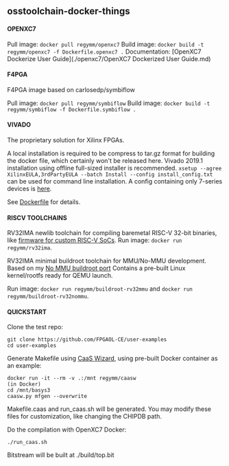 ## osstoolchain-docker-things

#### OPENXC7

Pull image: `docker pull regymm/openxc7`
Build image: `docker build -t regymm/openxc7 -f Dockerfile.openxc7 .`
Documentation: [OpenXC7 Dockerize User Guide](./openxc7/OpenXC7 Dockerized User Guide.md)

#### F4PGA

F4PGA image based on carlosedp/symbiflow

Pull image: `docker pull regymm/symbiflow`
Build image: `docker build -t regymm/symbiflow -f Dockerfile.symbiflow .`

#### VIVADO

The proprietary solution for Xilinx FPGAs. 

A local installation is required to be compress to tar.gz format for building the docker file, which certainly won't be released here. Vivado 2019.1 installation using offline full-sized installer is recommended. `xsetup --agree XilinxEULA,3rdPartyEULA --batch Install --config install_config.txt` can be used for command line installation. A config containing only 7-series devices is [here](vivado/install_config.txt). 

See [Dockerfile](vivado/Dockerfile.vivado) for details. 

#### RISCV TOOLCHAINS

RV32IMA newlib toolchain for compiling baremetal RISC-V 32-bit binaries, like [firmware for custom RISC-V SoCs](https://github.com/regymm/QuasiSoC/). 
Run image: `docker run regymm/rv32ima`. 

RV32IMA minimal buildroot toolchain for MMU/No-MMU development. Based on my [No MMU buildroot port](https://github.com/regymm/buildroot) Contains a pre-built Linux kernel/rootfs ready for QEMU launch. 

Run image: `docker run regymm/buildroot-rv32mmu` and `docker run regymm/buildroot-rv32nommu`. 

#### QUICKSTART

Clone the test repo:
```
git clone https://github.com/FPGAOL-CE/user-examples
cd user-examples
```

Generate Makefile using [CaaS Wizard](https://github.com/FPGAOL-CE/caas-wizard.git), using pre-built Docker container as an example:
```
docker run -it --rm -v .:/mnt regymm/caasw
(in Docker)
cd /mnt/basys3
caasw.py mfgen --overwrite
```
Makefile.caas and run_caas.sh will be generated. You may modify these files for customization, like changing the CHIPDB path.

Do the compilation with OpenXC7 Docker:
```
./run_caas.sh
```

Bitstream will be built at ./build/top.bit



